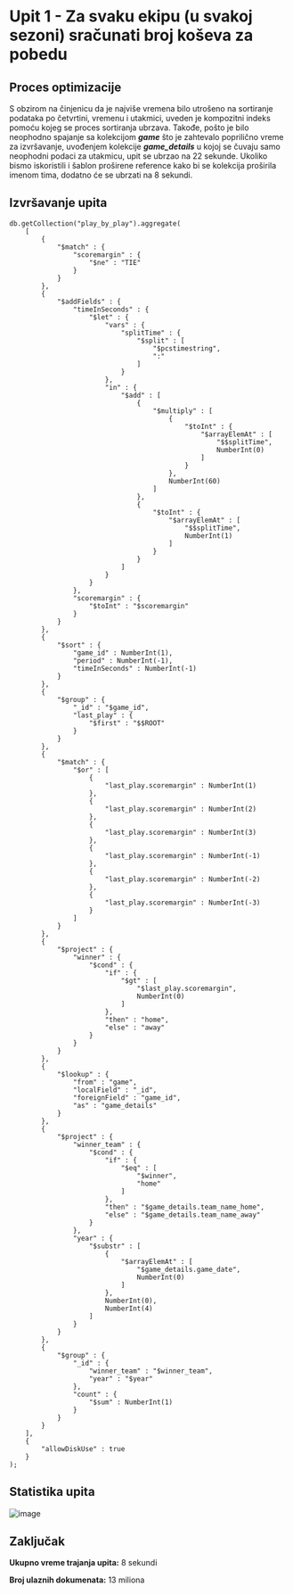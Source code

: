 # Upit 1 - Za svaku ekipu (u svakoj sezoni) sračunati broj koševa za pobedu

## Proces optimizacije 

S obzirom na činjenicu da je najviše vremena bilo utrošeno na sortiranje podataka po četvrtini, vremenu i utakmici, uveden je kompozitni indeks pomoću kojeg se proces sortiranja ubrzava.
Takođe, pošto je bilo neophodno spajanje sa kolekcijom **_game_** što je zahtevalo poprilično vreme za izvršavanje, uvođenjem kolekcije **_game_details_** u kojoj se čuvaju samo neophodni podaci za utakmicu, 
upit se ubrzao na 22 sekunde. Ukoliko bismo iskoristili i šablon proširene reference kako bi se kolekcija proširila imenom tima, dodatno će se ubrzati na 8 sekundi.  

## Izvršavanje upita

```
db.getCollection("play_by_play").aggregate(
    [
        {
            "$match" : {
                "scoremargin" : {
                    "$ne" : "TIE"
                }
            }
        }, 
        {
            "$addFields" : {
                "timeInSeconds" : {
                    "$let" : {
                        "vars" : {
                            "splitTime" : {
                                "$split" : [
                                    "$pcstimestring",
                                    ":"
                                ]
                            }
                        },
                        "in" : {
                            "$add" : [
                                {
                                    "$multiply" : [
                                        {
                                            "$toInt" : {
                                                "$arrayElemAt" : [
                                                    "$$splitTime",
                                                    NumberInt(0)
                                                ]
                                            }
                                        },
                                        NumberInt(60)
                                    ]
                                },
                                {
                                    "$toInt" : {
                                        "$arrayElemAt" : [
                                            "$$splitTime",
                                            NumberInt(1)
                                        ]
                                    }
                                }
                            ]
                        }
                    }
                },
                "scoremargin" : {
                    "$toInt" : "$scoremargin"
                }
            }
        }, 
        {
            "$sort" : {
                "game_id" : NumberInt(1),
                "period" : NumberInt(-1),
                "timeInSeconds" : NumberInt(-1)
            }
        }, 
        {
            "$group" : {
                "_id" : "$game_id",
                "last_play" : {
                    "$first" : "$$ROOT"
                }
            }
        }, 
        {
            "$match" : {
                "$or" : [
                    {
                        "last_play.scoremargin" : NumberInt(1)
                    },
                    {
                        "last_play.scoremargin" : NumberInt(2)
                    },
                    {
                        "last_play.scoremargin" : NumberInt(3)
                    },
                    {
                        "last_play.scoremargin" : NumberInt(-1)
                    },
                    {
                        "last_play.scoremargin" : NumberInt(-2)
                    },
                    {
                        "last_play.scoremargin" : NumberInt(-3)
                    }
                ]
            }
        }, 
        {
            "$project" : {
                "winner" : {
                    "$cond" : {
                        "if" : {
                            "$gt" : [
                                "$last_play.scoremargin",
                                NumberInt(0)
                            ]
                        },
                        "then" : "home",
                        "else" : "away"
                    }
                }
            }
        }, 
        {
            "$lookup" : {
                "from" : "game",
                "localField" : "_id",
                "foreignField" : "game_id",
                "as" : "game_details"
            }
        }, 
        {
            "$project" : {
                "winner_team" : {
                    "$cond" : {
                        "if" : {
                            "$eq" : [
                                "$winner",
                                "home"
                            ]
                        },
                        "then" : "$game_details.team_name_home",
                        "else" : "$game_details.team_name_away"
                    }
                },
                "year" : {
                    "$substr" : [
                        {
                            "$arrayElemAt" : [
                                "$game_details.game_date",
                                NumberInt(0)
                            ]
                        },
                        NumberInt(0),
                        NumberInt(4)
                    ]
                }
            }
        }, 
        {
            "$group" : {
                "_id" : {
                    "winner_team" : "$winner_team",
                    "year" : "$year"
                },
                "count" : {
                    "$sum" : NumberInt(1)
                }
            }
        }
    ], 
    {
        "allowDiskUse" : true
    }
);
```

## Statistika upita 
![image](https://github.com/Gravarica/MongoDB-Projekat/assets/93195018/1e872a39-cca2-4aaf-97fb-f81336680878)

## Zaključak 

**Ukupno vreme trajanja upita:** 8 sekundi

**Broj ulaznih dokumenata:** 13 miliona


